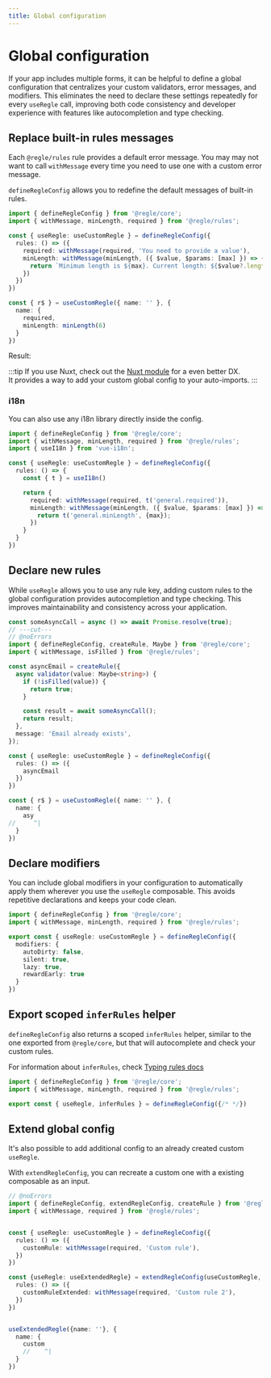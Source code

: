 ```yaml
---
title: Global configuration
---
```


<script setup>
import CustomMessages from '../parts/components/global-config/CustomMessages.vue';
</script>

# Global configuration

If your app includes multiple forms, it can be helpful to define a global configuration that centralizes your custom validators, error messages, and modifiers. This eliminates the need to declare these settings repeatedly for every `useRegle` call, improving both code consistency and developer experience with features like autocompletion and type checking.


## Replace built-in rules messages

Each `@regle/rules` rule provides a default error message. You may may not want to call `withMessage` every time you need to use one with a custom error message.

`defineRegleConfig` allows you to redefine the default messages of built-in rules.

```ts
import { defineRegleConfig } from '@regle/core';
import { withMessage, minLength, required } from '@regle/rules';

const { useRegle: useCustomRegle } = defineRegleConfig({
  rules: () => ({
    required: withMessage(required, 'You need to provide a value'),
    minLength: withMessage(minLength, ({ $value, $params: [max] }) => {
      return `Minimum length is ${max}. Current length: ${$value?.length}`;
    })
  })
})

const { r$ } = useCustomRegle({ name: '' }, {
  name: {
    required,
    minLength: minLength(6)
  }
})
```

Result: 

<CustomMessages/>


:::tip
If you use Nuxt, check out the [Nuxt module](/integrations/nuxt) for a even better DX.  
It provides a way to add your custom global config to your auto-imports.
:::

### i18n

You can also use any i18n library directly inside the config.

```ts
import { defineRegleConfig } from '@regle/core';
import { withMessage, minLength, required } from '@regle/rules';
import { useI18n } from 'vue-i18n';

const { useRegle: useCustomRegle } = defineRegleConfig({
  rules: () => {
    const { t } = useI18n()

    return {
      required: withMessage(required, t('general.required')),
      minLength: withMessage(minLength, ({ $value, $params: [max] }) => {
        return t('general.minLength', {max});
      })
    }
  }
})
```


## Declare new rules

While `useRegle` allows you to use any rule key, adding custom rules to the global configuration provides autocompletion and type checking. This improves maintainability and consistency across your application.

```ts twoslash
const someAsyncCall = async () => await Promise.resolve(true);
// ---cut---
// @noErrors
import { defineRegleConfig, createRule, Maybe } from '@regle/core';
import { withMessage, isFilled } from '@regle/rules';

const asyncEmail = createRule({
  async validator(value: Maybe<string>) {
    if (!isFilled(value)) {
      return true;
    }

    const result = await someAsyncCall();
    return result;
  },
  message: 'Email already exists',
});

const { useRegle: useCustomRegle } = defineRegleConfig({
  rules: () => ({
    asyncEmail
  })
})

const { r$ } = useCustomRegle({ name: '' }, {
  name: {
    asy
//     ^|
  }
})
```


## Declare modifiers

You can include global modifiers in your configuration to automatically apply them wherever you use the `useRegle` composable. This avoids repetitive declarations and keeps your code clean.

```ts
import { defineRegleConfig } from '@regle/core';
import { withMessage, minLength, required } from '@regle/rules';

export const { useRegle: useCustomRegle } = defineRegleConfig({
  modifiers: {
    autoDirty: false,
    silent: true,
    lazy: true,
    rewardEarly: true
  }
})
```


## Export scoped `inferRules` helper

`defineRegleConfig` also returns a scoped `inferRules` helper, similar to the one exported from `@regle/core`, but that will autocomplete and check your custom rules.

For information about `inferRules`, check [Typing rules docs](/typescript/typing-rules)

```ts
import { defineRegleConfig } from '@regle/core';
import { withMessage, minLength, required } from '@regle/rules';

export const { useRegle, inferRules } = defineRegleConfig({/* */})
```


## Extend global config

It's also possible to add additional config to an already created custom `useRegle`.

With `extendRegleConfig`, you can recreate a custom one with a existing composable as an input.

```ts twoslash
// @noErrors
import { defineRegleConfig, extendRegleConfig, createRule } from '@regle/core';
import { withMessage, required } from '@regle/rules';


const { useRegle: useCustomRegle } = defineRegleConfig({
  rules: () => ({
    customRule: withMessage(required, 'Custom rule'),
  })
})

const {useRegle: useExtendedRegle} = extendRegleConfig(useCustomRegle, {
  rules: () => ({
    customRuleExtended: withMessage(required, 'Custom rule 2'),
  })
})


useExtendedRegle({name: ''}, {
  name: {
    custom
    //    ^|
  }
})

```